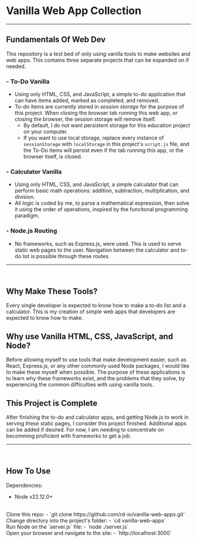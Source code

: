 # Vanilla Web App Collection
---

## Fundamentals Of Web Dev
This repository is a test bed of only using vanilla tools to make websites and web apps. This contains three separate projects that can be expanded on if needed.

### - To-Do Vanilla
- Using only HTML, CSS, and JavaScript, a simple to-do application that can have items added, marked as completed, and removed.
- To-do items are currently stored in *session storage* for the purpose of this project. When closing the browser tab running this web app, or closing the browser, the session storage will remove itself.
  - By default, I do not want persistent storage for this education project on your computer.
  - If you want to use local storage, replace every instance of `sessionStorage` with `localStorage` in this project's `script.js` file, and the To-Do items will persist even if the tab running this app, or the browser itself, is closed.

### - Calculator Vanilla
- Using only HTML, CSS, and JavaScript, a simple calculator that can perform basic math operations: addition, subtraction, multiplication, and division.
 - All logic is coded by me, to parse a mathematical expression, then solve it using the order of operations, inspired by the funcitonal programming paradigm.

### - Node.js Routing
- No frameworks, such as Express.js, were used. This is used to serve static web pages to the user. Navigation between the calculator and to-do list is possible through these routes.

---
<br>

## Why Make These Tools?
Every single developer is expected to know how to make a to-do list and a calculator. This is my creation of simple web apps that developers are expected to know how to make.

## Why use Vanilla HTML, CSS, JavaScript, and Node?
Before allowing myself to use tools that make development easier, such as React, Express.js, or any other commonly used Node packages, I would like to make these myself when possible.
The purpose of these applications is to learn why these frameworks exist, and the problems that they solve, by experiencing the common difficulties with using vanilla tools.

## This Project is Complete
After finishing the to-do and calculator apps, and getting Node.js to work in serving these static pages, I consider this project finished. Additional apps can be added if desired.
For now, I am needing to concentrate on becomming proficient with frameworks to get a job.

---
<br>

## How To Use

Dependencies:
- Node v22.12.0+
<br>
Clone this repo:
- `git clone https://github.com/rd-io/vanilla-web-apps.git`
<br>
Change directory into the project's folder:
- `cd vanilla-web-apps`
<br>
Run Node on the `server.js` file:
- `node ./server.js`
<br>
Open your browser and navigate to the site:
- `http://localhost:3000`
